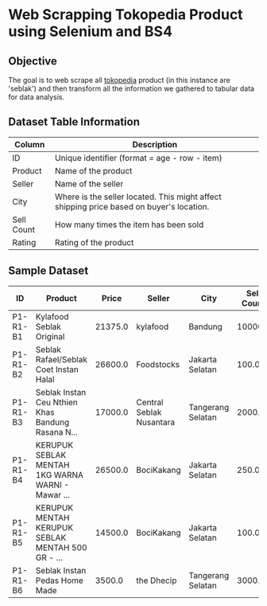 # Web Scrapping Tokopedia Product using Selenium and BS4

## Objective

The goal is to web scrape all [tokopedia](https://tokopedia.com/) product (in this instance are 'seblak') and then transform all the information we gathered to tabular data for data analysis.

## Dataset Table Information

<center>

| Column     | Description                                                                              |
|------------|------------------------------------------------------------------------------------------|
| ID         | Unique identifier (format = age - row - item)                                            |
| Product    | Name of the product                                                                      |
| Seller     | Name of the seller                                                                       |
| City       | Where is the seller located. This might affect shipping price based on buyer's location. |
| Sell Count | How many times the item has been sold                                                    |
| Rating     | Rating of the product                                                                    |

</center>

## Sample Dataset

<center>

| ID       | Product                                           | Price   | Seller                   | City              | Sell Count | Rating |
|----------|---------------------------------------------------|---------|--------------------------|-------------------|------------|--------|
| P1-R1-B1 | Kylafood Seblak Original                          | 21375.0 | kylafood                 | Bandung           | 10000.0    | 4.9    |
| P1-R1-B2 | Seblak Rafael/Seblak Coet Instan Halal            | 26600.0 | Foodstocks               | Jakarta Selatan   | 100.0      | 5.0    |
| P1-R1-B3 | Seblak Instan Ceu Nthien Khas Bandung Rasana N... | 17000.0 | Central Seblak Nusantara | Tangerang Selatan | 2000.0     | 4.9    |
| P1-R1-B4 | KERUPUK SEBLAK MENTAH 1KG WARNA WARNI - Mawar ... | 26500.0 | BociKakang               | Jakarta Selatan   | 250.0      | 5.0    |
| P1-R1-B5 | KERUPUK MENTAH KERUPUK SEBLAK MENTAH 500 GR - ... | 14500.0 | BociKakang               | Jakarta Selatan   | 100.0      | 4.9    |
| P1-R1-B6 | Seblak Instan Pedas Home Made                     | 3500.0  | the Dhecip               | Tangerang Selatan | 3000.0     | 4.9    |

</center>
